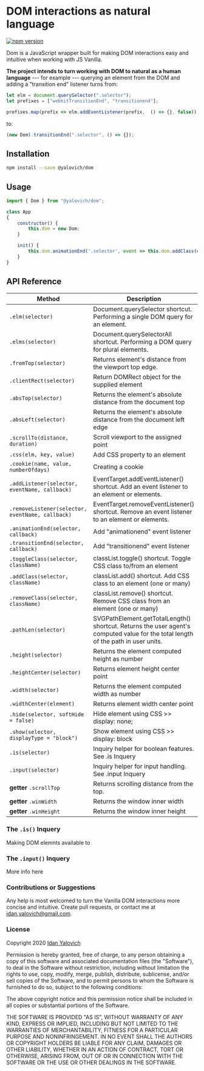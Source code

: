 # DOM interactions as natural language
 
[![npm version](https://img.shields.io/npm/v/@yalovich/dom)](https://www.npmjs.com/package/@yalovich/dom)

Dom is a JavaScript wrapper built for making DOM interactions easy and intuitive when working with JS Vanilla. 

**The project intends to turn working with DOM to natural as a human language** --- for example --- querying an element from the DOM and adding a "transition end" listener turns from:

```js
let elm = document.querySelector(".selector");
let prefixes = ["webkitTransitionEnd", "transitionend"];

prefixes.map(prefix => elm.addEventListener(prefix,  () => {}, false));

```
to:

```js
(new Dom).transitionEnd(".selector", () => {});
```

## Installation

```bash
npm install --save @yalovich/dom
```

## Usage

```js
import { Dom } from "@yalovich/dom";

class App
{
    constructor() {
        this.dom = new Dom;
    }

    init() {
        this.dom.animationEnd('.selector', event => this.dom.addClass(event.target, 'ready'));
    }
}

```

## API Reference

Method               | Description 
------               | ----------- 
`.elm(selector)`  | Document.querySelector shortcut. Performing a single DOM query for an element.
`.elms(selector)` | Document.querySelectorAll shortcut. Performing a DOM query for plural elements.
`.fromTop(selector)` | Returns element's distance from the viewport top edge.
`.clientRect(selector)` | Return DOMRect object for the supplied element
`.absTop(selector)` | Returns the element's absolute distance from the document top
`.absLeft(selector)` | Returns the element's absolute distance from the document left edge
`.scrollTo(distance, duration)` | Scroll viewport to the assigned point
`.css(elm, key, value)` | Add CSS property to an element
`.cookie(name, value, numberOfdays)` | Creating a cookie
`.addListener(selector, eventName, callback)` | EventTarget.addEventListener() shortcut. Add an event listener to an element or elements.
`.removeListener(selector, eventName, callback)` | EventTarget.removeEventListener() shortcut. Remove an event listener to an element or elements.
`.animationEnd(selector, callback)` | Add "animationend" event listener 
`.transitionEnd(selector, callback)` | Add "transitionend" event listener 
`.toggleClass(selector, className)` | classList.toggle() shortcut. Toggle CSS class to/from an element
`.addClass(selector, className)` | classList.add() shortcut. Add CSS class to an element (one or many)
`.removeClass(selector, className)` | classList.remove() shortcut. Remove CSS class from an element (one or many)
`.pathLen(selector)` | SVGPathElement.getTotalLength() shortcut. Returns the user agent's computed value for the total length of the path in user units.
`.height(selector)` | Returns the element computed height as number
`.heightCenter(selector)` | Returns element height center point
`.width(selector)` | Returns the element computed width as number
`.widthCenter(element)` | Returns element width center point
`.hide(selector, softHide = false)` | Hide element using CSS >> display: none;
`.show(selector, displayType = "block")` | Show element using CSS >> display: block|inline|grid|flex|inline-flex;
`.is(selector)` | Inquiry helper for boolean features. See .is Inquery
`.input(selector)` | Inquiry helper for input handling. See .input Inquery
**getter** `.scrollTop` | Returns scrolling distance from the top.
**getter** `.winWidth` | Returns the window inner width
**getter** `.winHeight` | Returns the window inner height


### The `.is()` Inquery

Making DOM elemnts available to 

### The `.input()` Inquery

More info here 

### Contributions or Suggestions

Any help is most welcomed to turn the Vanilla DOM interactions more concise and intuitive. Create pull requests, or contact me at [idan.yalovich@gmail.com](mailto:idan.yalovich@gmail.com).

### License

Copyright 2020 [Idan Yalovich](https://yalovich.com)

Permission is hereby granted, free of charge, to any person obtaining a copy of this software and associated documentation files (the "Software"), to deal in the Software without restriction, including without limitation the rights to use, copy, modify, merge, publish, distribute, sublicense, and/or sell copies of the Software, and to permit persons to whom the Software is furnished to do so, subject to the following conditions:

The above copyright notice and this permission notice shall be included in all copies or substantial portions of the Software.

THE SOFTWARE IS PROVIDED "AS IS", WITHOUT WARRANTY OF ANY KIND, EXPRESS OR IMPLIED, INCLUDING BUT NOT LIMITED TO THE WARRANTIES OF MERCHANTABILITY, FITNESS FOR A PARTICULAR PURPOSE AND NONINFRINGEMENT. IN NO EVENT SHALL THE AUTHORS OR COPYRIGHT HOLDERS BE LIABLE FOR ANY CLAIM, DAMAGES OR OTHER LIABILITY, WHETHER IN AN ACTION OF CONTRACT, TORT OR OTHERWISE, ARISING FROM, OUT OF OR IN CONNECTION WITH THE SOFTWARE OR THE USE OR OTHER DEALINGS IN THE SOFTWARE.
